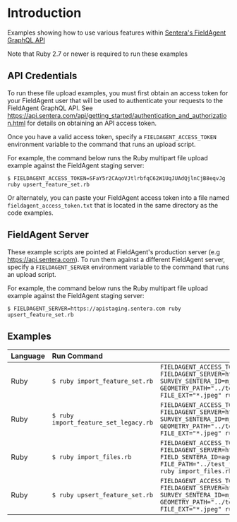 # Introduction
Examples showing how to use various features within [Sentera's FieldAgent GraphQL API](https://api.sentera.com/api/docs)

Note that Ruby 2.7 or newer is required to run these examples

## API Credentials
To run these file upload examples, you must first obtain an access token for your FieldAgent user that will be used to authenticate your requests to the FieldAgent GraphQL API. See https://api.sentera.com/api/getting_started/authentication_and_authorization.html for details on obtaining an API access token.

Once you have a valid access token, specify a `FIELDAGENT_ACCESS_TOKEN` environment variable to the command that runs an upload script.

For example, the command below runs the Ruby multipart file upload example against the FieldAgent staging server:
```
$ FIELDAGENT_ACCESS_TOKEN=SFaY5r2CAqoVJtlrbfqC62W1UqJUAdQjlnCjB8eqvJg ruby upsert_feature_set.rb
```

Or alternately, you can paste your FieldAgent access token into a file named `fieldagent_access_token.txt` that is located in the same directory as the code examples.

## FieldAgent Server
These example scripts are pointed at FieldAgent's production server (e.g https://api.sentera.com). To run them against a different FieldAgent server, specify a `FIELDAGENT_SERVER` environment variable to the command that runs an upload script.

For example, the command below runs the Ruby multipart file upload example against the FieldAgent staging server:
```
$ FIELDAGENT_SERVER=https://apistaging.sentera.com ruby upsert_feature_set.rb
```

## Examples
| Language | Run Command                       | Example Command |
| :------- | :---------------------------------|-----------------|
| Ruby     | `$ ruby import_feature_set.rb`           | `FIELDAGENT_ACCESS_TOKEN=PAmnCNUyosKShN9K1AEflLOw6T7bA2fRTWTg-vL3P5Y FIELDAGENT_SERVER=https://api.sentera.com SURVEY_SENTERA_ID=mjlmmrw_CO_lk07AcmeOrg_CV_deve_773b47acb_240514_160730  GEOMETRY_PATH="../test_files/test.geojson" FILES_PATH="../test_files" FILE_EXT="*.jpeg" ruby import_feature_set.rb` |
| Ruby     | `$ ruby import_feature_set_legacy.rb`    | `FIELDAGENT_ACCESS_TOKEN=PAmnCNUyosKShN9K1AEflLOw6T7bA2fRTWTg-vL3P5Y FIELDAGENT_SERVER=https://api.sentera.com SURVEY_SENTERA_ID=mjlmmrw_CO_lk07AcmeOrg_CV_deve_773b47acb_240514_160730  GEOMETRY_PATH="../test_files/test.geojson" FILES_PATH="../test_files" FILE_EXT="*.jpeg" ruby import_feature_set_legacy.rb` |
| Ruby     | `$ ruby import_files.rb`                 | `FIELDAGENT_ACCESS_TOKEN=PAmnCNUyosKShN9K1AEflLOw6T7bA2fRTWTg-vL3P5Y FIELDAGENT_SERVER=https://api.sentera.com FIELD_SENTERA_ID=agwmnou_AS_lk07AcmeOrg_CV_deve_773b47acb_240514_160730  FILE_PATH="../test_files/test.geojson" CONTENT_TYPE="application/json" ruby import_files.rb` |
| Ruby     | `$ ruby upsert_feature_set.rb`           | `FIELDAGENT_ACCESS_TOKEN=PAmnCNUyosKShN9K1AEflLOw6T7bA2fRTWTg-vL3P5Y FIELDAGENT_SERVER=https://api.sentera.com SURVEY_SENTERA_ID=mjlmmrw_CO_lk07AcmeOrg_CV_deve_773b47acb_240514_160730  GEOMETRY_PATH="../test_files/test.geojson" FILES_PATH="../test_files" FILE_EXT="*.jpeg" ruby upsert_feature_set.rb` |
